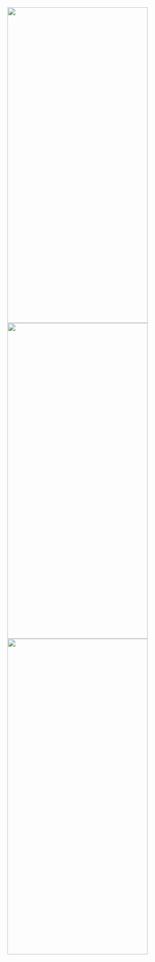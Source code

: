<img src="https://github.com/EnginBolat/RNLocalizationLearn/assets/59659276/3238a93d-2956-4921-bcd1-a08127392de3" width="320" height="720">
<img src="https://github.com/EnginBolat/RNLocalizationLearn/assets/59659276/4d23aad8-ff46-48e4-b7e3-38a3d375b74c" width="320" height="720">
<img src="https://github.com/EnginBolat/RNLocalizationLearn/assets/59659276/bb9b745e-2271-4209-b79b-7b1b355f0092" width="320" height="720">

